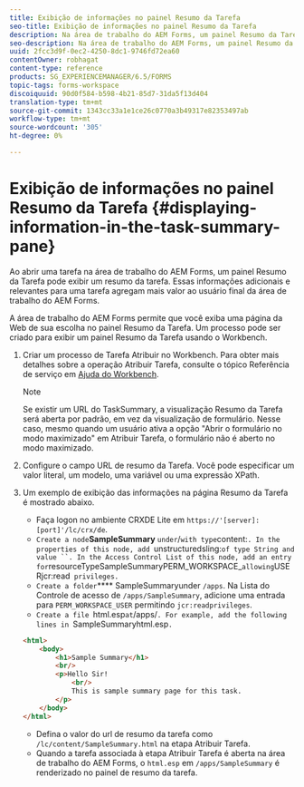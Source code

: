 ```yaml
---
title: Exibição de informações no painel Resumo da Tarefa
seo-title: Exibição de informações no painel Resumo da Tarefa
description: Na área de trabalho do AEM Forms, um painel Resumo da Tarefa pode ser configurado para resumir a tarefa ou exibir qualquer outra página da Web.
seo-description: Na área de trabalho do AEM Forms, um painel Resumo da Tarefa pode ser configurado para resumir a tarefa ou exibir qualquer outra página da Web.
uuid: 2fcc3d9f-0ec2-4250-8dc1-9746fd72ea60
contentOwner: robhagat
content-type: reference
products: SG_EXPERIENCEMANAGER/6.5/FORMS
topic-tags: forms-workspace
discoiquuid: 90d0f584-b598-4b21-85d7-31da5f13d404
translation-type: tm+mt
source-git-commit: 1343cc33a1e1ce26c0770a3b49317e82353497ab
workflow-type: tm+mt
source-wordcount: '305'
ht-degree: 0%

---
```



# Exibição de informações no painel Resumo da Tarefa {#displaying-information-in-the-task-summary-pane}

Ao abrir uma tarefa na área de trabalho do AEM Forms, um painel Resumo da Tarefa pode exibir um resumo da tarefa. Essas informações adicionais e relevantes para uma tarefa agregam mais valor ao usuário final da área de trabalho do AEM Forms.

A área de trabalho do AEM Forms permite que você exiba uma página da Web de sua escolha no painel Resumo da Tarefa. Um processo pode ser criado para exibir um painel Resumo da Tarefa usando o Workbench.

1. Criar um processo de Tarefa Atribuir no Workbench. Para obter mais detalhes sobre a operação Atribuir Tarefa, consulte o tópico Referência de serviço em [Ajuda do Workbench](https://help.adobe.com/en_US/AEMForms/6.1/WorkbenchHelp/).

   >[!NOTE]
   >
   >Se existir um URL do TaskSummary, a visualização Resumo da Tarefa será aberta por padrão, em vez da visualização de formulário. Nesse caso, mesmo quando um usuário ativa a opção &quot;Abrir o formulário no modo maximizado&quot; em Atribuir Tarefa, o formulário não é aberto no modo maximizado.

1. Configure o campo URL de resumo da Tarefa. Você pode especificar um valor literal, um modelo, uma variável ou uma expressão XPath.
1. Um exemplo de exibição das informações na página Resumo da Tarefa é mostrado abaixo.

   * Faça logon no ambiente CRXDE Lite em `https://'[server]:[port]'/lc/crx/de`.
   * `Create a node`**SampleSummary** ` under `/` with type `content:`. In the properties of this node, add `unstructuredsling:` of type String and value ``. In the Access Control List of this node, add an entry for `resourceTypeSampleSummaryPERM_WORKSPACE_` allowing `USERjcr:read` privileges.`
   * `Create a folder`**** SampleSummaryunder  `/apps`. Na Lista do Controle de acesso de `/apps/SampleSummary`, adicione uma entrada para `PERM_WORKSPACE_USER` permitindo `jcr:readprivileges`.
   * `Create a file `html.esp` at `/apps/`. For example, add the following lines in `SampleSummaryhtml.esp`.`

   ```html
   <html>
       <body>
           <h1>Sample Summary</h1>
           <br/>
           <p>Hello Sir!
               <br/>
               This is sample summary page for this task.
           </p>
       </body>
   </html>
   ```

   * Defina o valor do url de resumo da tarefa como `/lc/content/SampleSummary.html` na etapa Atribuir Tarefa.
   * Quando a tarefa associada à etapa Atribuir Tarefa é aberta na área de trabalho do AEM Forms, o `html.esp` em `/apps/SampleSummary` é renderizado no painel de resumo da tarefa.
